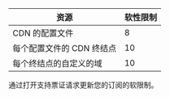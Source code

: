 
资源 | 软性限制
---------|-----------
CDN 的配置文件 | 8
每个配置文件的 CDN 终结点 | 10
每个终结点的自定义的域 | 10 

通过打开支持票证请求更新您的订阅的软限制。

